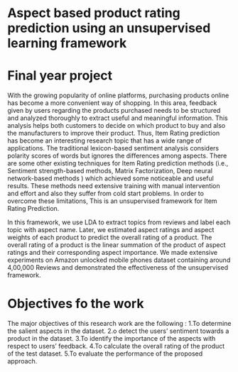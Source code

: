 # Aspect based product rating prediction using an unsupervised learning framework
# Final year project

With  the growing popularity of online platforms, purchasing products online has become a more convenient way of shopping. In this area, feedback given by users regarding the products purchased needs to be structured and analyzed thoroughly to extract useful and meaningful information. This analysis helps both customers to decide on which product to buy and also the manufacturers to improve their product. Thus, Item Rating prediction has become an interesting research topic that has a wide range of applications. The traditional lexicon-based sentiment analysis considers polarity scores of words but ignores the differences among aspects. There are some other existing techniques for Item Rating prediction methods (i.e., Sentiment strength-based methods, Matrix Factorization, Deep neural network-based methods ) which achieved some noticeable and useful results. These methods need extensive training with manual intervention and effort and also they suffer from cold start problems. In order to overcome these limitations, This is an unsupervised framework for Item Rating Prediction. 

In this framework, we use LDA to extract topics from reviews and label each topic with aspect name. Later, we estimated aspect ratings and aspect weights of each product to predict the overall rating of a product. The overall rating of a product is the linear summation of the product of aspect ratings and their corresponding aspect importance. We made extensive experiments on Amazon unlocked mobile phones dataset containing around 4,00,000 Reviews and demonstrated the effectiveness of the unsupervised framework.

# Objectives fo the work
The major objectives of this research work are the following :
        1.To determine the salient aspects in the dataset.
        2.o detect the users’ sentiment towards a product in the dataset.
        3.To identify the importance of the aspects with respect to users’ feedback.
        4.To calculate the overall rating of the product of the test dataset.
        5.To evaluate the performance of the proposed approach.

